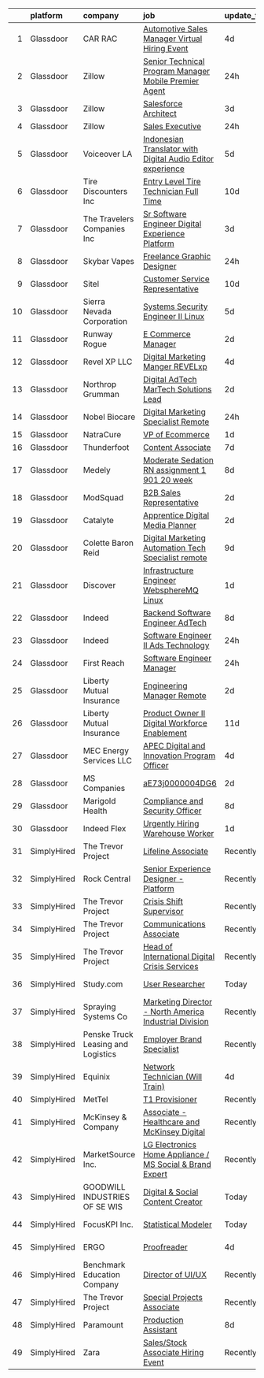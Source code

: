 

|    | platform    | company                            | job                                                                                                                                                                                                                                                                                                                                                                                                                                                                                                                                                                                                                                                                                                                                                                                                                                                                                                                                                                                                                                                                                                                                                                                                                                                                                                       | update_time   | location             |
|---:|:------------|:-----------------------------------|:----------------------------------------------------------------------------------------------------------------------------------------------------------------------------------------------------------------------------------------------------------------------------------------------------------------------------------------------------------------------------------------------------------------------------------------------------------------------------------------------------------------------------------------------------------------------------------------------------------------------------------------------------------------------------------------------------------------------------------------------------------------------------------------------------------------------------------------------------------------------------------------------------------------------------------------------------------------------------------------------------------------------------------------------------------------------------------------------------------------------------------------------------------------------------------------------------------------------------------------------------------------------------------------------------------|:--------------|:---------------------|
|  1 | Glassdoor   | CAR RAC                            | [Automotive Sales Manager Virtual Hiring Event](https://www.glassdoor.com/partner/jobListing.htm?pos=105&ao=1110586&s=58&guid=00000181759317cabd152dd2b70a6017&src=GD_JOB_AD&t=SR&vt=w&cs=1_c7f959b9&cb=1655534983807&jobListingId=1007936473948&cpc=01A2FD0A216875F9&jrtk=3-0-1g5qp6620i14o801-1g5qp662cjorv800-53024983641714aa--6NYlbfkN0Btxs39KmTzjw_u_hUXcyTcLpNeUj18C2Nw5A7DCW0FWOPSvZxadnbHaIIXBkiqupVdTOOywvdJ55kf2MzNFwDcw66BtG0zr7mZDQh12SbCOxLKTbdAmSG8NBYRoxbhs_reQmoC9LGsQ72kHEQ28_2wKVIdVutGILwtzH3XKz5j2tzX-XbBsZ-lQcunZKzxQ48pMCX2NL_4mVajU9ruMCwhQKG74RP7wj3pPilD4AzAtEGN-_vTo5Flg8lze1a_QvL2F3NMvYq3JW910gYwfaFgmumQ32jEF8JE-nmQWjAnK3Bmog_ldSMEzfWVRqgSt-4mFIRnnHoJ_Z3fp8TlGyLEHjHG5J0HSouhvXQj4TQ3bu2YHCWhX533ZGhZ4hKYsVFC1WZvqB6SGwLoxy2UhUTGlnJYkW-Y4Cy77Xz4WBH7QkEqjAUFpb9MBDKbegvH7qfe-lwo73URtXPddbpGNNEmiUmEjZv9Qo5AuJLlBBZncZ35Yhj3t2Uip1ISCwmvsH0toWGci12xL2-sZ8bgBwQfg8xRQp0y6WHQEA6-vKlB-NzUlBJDdz4VQLeEWC6ddOpZEN2BJmCFd9uF4aGP2JRBWHsCOEQ3VUdCsa0QLpIrFOVON8stvGNEw-Yx7uvxgoKvhQl-cvwQxprwbLzOOqCpXdrckWrGqgfoXBJPfawTMszO4x2eUqyWXdlRir0edC__0kOdWfoGLkPx-kuG_wi6zgABgVYI7D07nFBG-gPdcYgkJ8sYytKg8j0JXfI0xsc%3D)                                                                                                                                                         | 4d            | Milwaukee, WI        |
|  2 | Glassdoor   | Zillow                             | [Senior Technical Program Manager   Mobile Premier Agent](https://www.glassdoor.com/partner/jobListing.htm?pos=115&ao=1110586&s=58&guid=00000181759317cabd152dd2b70a6017&src=GD_JOB_AD&t=SR&vt=w&cs=1_beebdcd6&cb=1655534983809&jobListingId=1007948264156&cpc=3028881457C6165E&jrtk=3-0-1g5qp6620i14o801-1g5qp662cjorv800-e9bc039c268cef03--6NYlbfkN0ANMurRYyPEXg08u6OamUd1Mvhk-zhFSGYIZgoJR86UvQ_x0FKK8TrZZD49G3rLjS_0tYoB-vvBOFBD8Gl55MqqMmH-vpBpFV7nlIv0DMrTWGcPNvVumQ4c0G1g-q0WPyN0SXi7X6K6NooVixwxWCIga-f-R0V9lWVXsh05rOQqncATOWvWkZHKCz5FjqLbbkpFNWFRjsuQ1dbybn-s1OxtbplZGe_5g2bZJz1LoycNH91sw08oAPBMGf725YkwZ2IuAYHd2_wZCYEB_tNbibjanU9jVHZm1F7k_WZGGWXu2jM-akrPjNi_DOsUIPns4l1DvJlTP388GjnW1ZCSPNpArYOJ3qRKK_88ZsiWJhWqptlI5r_FkZOjbPI7uvIWMoxR-QbCW2Sv_T5VdHZa5tt8ZgakD8Ra-b5EeJTaelYfV1UOibSg-JB0dJLN8g45tfg4Nlpk6jvE0ZU2LmN-xa2Uuw-k1gSAT98h0tuh1P9ZuI87ExdhTNmSkX8eHRzMp6o1Bkg4A03o1i5acZBxzmE8fiUP-AU0rXNVbaW0ssFT5hYIVxr--2GIUCjsZZeeLVD9-UCzmKTL4VMiEu_Cu10mqgv5bVkn-UNxAnLyywV5wsj2A4ps6cWNF75Xzr43ba2QF5FpDqfqisC5lSJOvcPnEQs0UhgqyGZhy8KWT7S2LWuWUKJVYsRttF4PKRodVn6yZqF2VI1pkE5WHg2uwETFnfHJYccT2RCiIRiPQNR_KqN5zKw2N1NhmdD_ZByMwTp7NnNb-EhGIoFGKkFYPSlcJDkVL3NKpMlbjkKdYhgkxSplsZlwe2iWrqKh53Dw2r7Va_TTgu3CUF3K_pSwwmyml2jJBEyhsq31Kvms9KzM-HBAyXmdCd3hTbiIZphr_fo1WuKompyRJg%3D%3D) | 24h           | Remote               |
|  3 | Glassdoor   | Zillow                             | [Salesforce Architect](https://www.glassdoor.com/partner/jobListing.htm?pos=110&ao=1110586&s=58&guid=00000181759317cabd152dd2b70a6017&src=GD_JOB_AD&t=SR&vt=w&cs=1_51ad3167&cb=1655534983808&jobListingId=1007940204577&cpc=6945AE2F4B03E059&jrtk=3-0-1g5qp6620i14o801-1g5qp662cjorv800-fcdc0d096d589204--6NYlbfkN0ANMurRYyPEXg08u6OamUd1Mvhk-zhFSGYIZgoJR86UvQ_x0FKK8TrZPiQOr9Yn9AuuCuQa5avlbpMJUDgEQtdOtRTOBp8sPhu1N9__6qiUle4YpNNkJEueoLrQR1rUn092jEAHKbxN2d7F65gNWBdw9rEor-WQwRofOzbOdTi5fWhjcag_3jMgyWc2RwdSCA_NLUJNJZfBW2eqy5bVmeHknqsaAq8FbvgL--Lsj3K8wbVQyoi5JivvPMG01GLwRf2uBhsIOJez50ubJ82BSAOtPHl1Kyd6tnmwREazvJEyvHYd6O0kfArTVbWkyuVkbZjk34O8Hp4zk-gXUvsHu3m8YkNc2meVTVfJxFQl1icfZ1QAyKQLGxovL4N9IEPP-2KRROR1RpPOtPG17Qg5BD_dJT5dk1oPf1QJP8b_FyVJj10OaaV-uD8JfTmSYFgpmQaGxvog9RbXRs2LrS9f2XB8snUGRJL-_i1aRwk3KbCn11JinXEvxecr7evPJzaQK7xmhuZaWiCdlCMJa9tqHMw3TZuEyRJjThjQl5YS_OWXwuhX0nq-o0ZK01Hovzbtm6kvXWsByWBNT2wLl25fr79PNQQ5znCzaKUOHg6fB_KHquwIl9sbQU3Wp90qat22jkwyE30pvmEeDKV30V_OG4YgO-VkPFWuG-9sl0oEsrOAe9KFp5EHPlPH-KfyYqlJwinxw8DzIkBc4YF_t-Tqg-VC095ntqmSiA42CG8WLuBP8_835_B44OXr-dae1cgaycRiwaxo4Fy5wZzv4IJokFwjsstrgyVLkRIha20fQJW5fXl50TBhaPuR7Sok_2p1ADAuLeH-0RkgZqnGyZ0hpeTkXx7xKD9l4gSoM5C8AvHaf9-KPZroZfteP79mG7-Mx7lyWjxuGDIRng%3D%3D)                                    | 3d            | Remote               |
|  4 | Glassdoor   | Zillow                             | [Sales Executive](https://www.glassdoor.com/partner/jobListing.htm?pos=112&ao=1110586&s=58&guid=00000181759317cabd152dd2b70a6017&src=GD_JOB_AD&t=SR&vt=w&cs=1_b014fb56&cb=1655534983809&jobListingId=1007948264132&cpc=76BDADE3D6D9A820&jrtk=3-0-1g5qp6620i14o801-1g5qp662cjorv800-ae17587227d521c7--6NYlbfkN0ANMurRYyPEXg08u6OamUd1Mvhk-zhFSGYIZgoJR86UvQ_x0FKK8TrZPiQOr9Yn9AtG78vXjTTUkZ6vl59VneyO4MUMcl_DwgoMUR074PaHmF-h0jP1_rbKehxCvXzAgx2MP8BPcavMQQ2DfBNbb1kmcwOdoE4GAWgxp01bUS9DztY9jiLh7Ekxn09ycgEoavRstBAYyEDhwbsM4GjNaD4LpTXpmVoe-pKXnn5QGqWeFmnusOie275OWEWQnlHK8WJIakWqCOcDDgbz1v7cC5IJn7FzDUInL5RppgyMqaIKOc-ck9NwAq94fM_LY1SQHTuy7d-rLxZpKqA8o_O7wlDXxcJ5abLvNAHEyAZcKVB_fZscQV60MxZEeCD7fjldVc_mcWNykeYgOn8Im8zg-sHZ4PWDk7o8MvTxhwevxY4o8nTXCLCd2p8iD1gBpGTWEQIpwbo9K9A_egBRKE9jrr8PkiBubIGVl0FYe3V2_MC939xqVXX-GOq9RwQ4FW8bpon7qCzHQpY43n49p6k2DUKXSEp1u2FiaPU_Mi63lJ68SgpnFURALZrJWh9wUZBJ9oh7Hpp3M4C9VMLUAbxbNJLgYP2JX8_e2bILCeMxHDaPvoCFaRWk_tEqe-LPhEAx8lP1WGyAn9y6b7qbucZODPs_2eFlrmeRWU6t9UdF_uVLntsgOJ3GLeF00lLuidqfq7i1b9Eznul4iP9YbO2xLDdTh_NIzygfMLofXNJSRuMXMrWCxZnC-gdjqha29EoxpSRO7zz31gqOBc-2sG29xbHKN0QxPObn1UWCz3WB5Eh-ilFrwfu8VwFRJXsVpV1hQplJFP_NSPZkwF8V3qXDuRzLTwJYefAhBdJgeWlc2khjzkWeggXn7zzB0QGbwwxFsPkOKr0SJPiqBg%3D%3D)                                         | 24h           | Remote               |
|  5 | Glassdoor   | Voiceover LA                       | [Indonesian Translator with Digital Audio Editor experience](https://www.glassdoor.com/partner/jobListing.htm?pos=103&ao=1110586&s=58&guid=00000181759317cabd152dd2b70a6017&src=GD_JOB_AD&t=SR&vt=w&ea=1&cs=1_e685b3d4&cb=1655534983808&jobListingId=1007933939678&cpc=0A88B0016E52E137&jrtk=3-0-1g5qp6620i14o801-1g5qp662cjorv800-20cc62e87853fccb--6NYlbfkN0DsBOlmEAMqZtav1V1WKZO3RUElpafjggtWvxyDQ3xFSh1wBRGmW-tFba2W_xw8-Hatjcodl3mTwz4idUuiZhDZXlKJifyiZnd16kPJfp4M4lo3uXkctPz3dNjnCa3CYtOqih6zwFo5UgrtChhrC3-NFQkg1VW5RyFjC_ok75n5nFb2v8G8K3xeaukjPzgj7MxmTKxyzZ3DM9KQp8bqrEh1dbZAmXk-KqXvng_ptYBInq1R0ldhYZ9P_6MvY63tyBkZn5Ki0lN4y_7A_S5pBFjhKkhx4bWlvorpw_-zODLAlFkTrr9JKY69SByi4X-ug3Rvan80bLhO1FeOo6DQZ0kVGt4Xu2emxnZ6g9geipQjhGlp-xEb28lNxHhmsY75BZQwzIw_FEfVTrJGrkHbCd3Q9ZLNKvuMzp7QlGrb0mlg_UrGu1vO-p7mN9SrrJr_iNuu6GU_Jh_d_p8bSQ5AtWD9X9c7IAbQwXWXIOPynlLHmwS2e-mVTp2YuNTh2siqbkYjticD5ayL5O5DOVTR6jWwl6NszlDyc8cm1ZlMf6NA0A%3D%3D)                                                                                                                                                                                                                                                                                                                                                         | 5d            | Remote               |
|  6 | Glassdoor   | Tire Discounters  Inc              | [Entry Level Tire Technician   Full Time](https://www.glassdoor.com/partner/jobListing.htm?pos=102&ao=1110586&s=58&guid=00000181759317cabd152dd2b70a6017&src=GD_JOB_AD&t=SR&vt=w&cs=1_d5503546&cb=1655534983807&jobListingId=1007924446375&cpc=71E1B38723F0DBB2&jrtk=3-0-1g5qp6620i14o801-1g5qp662cjorv800-2b6ed6f65469c02f--6NYlbfkN0Drh9VrdRo7hvIJS5zw0PTyexDuvhcf2_sfj8gxJU7i86yallfSHFTE9vj1AmWpBik60F6p3dq6NyQkAIzNRhGoy_gzw1ji39mF9fR8r68CUODP9eLJ2vmrLMZ1IAYsyfLz9dyX_oMuIBDEsTtNQBPMSj2KpHqeToTob2R3cruZWU2NzeMo2-HnCU0A-4YHZCaQZ7c8UkqZCf9CWmKLuYEMmvTwWgyl_cI7pF_hTrvq56i8wDmc6eVzTs4_oKbeKYukwnxmQ72be2IkqmqtUmASQVdDp7w_G8K5xYoNA6i0xCYgylL0xKqH2c2JgjNI1m77rRoLiQO0sOgnQu3KXo4cqQFm6-KM1VJox5xTq2EIJDVRbw21DCTNK-cG28wKWN9KPPzrEErGDGiEV9o1jB_6bq1Tl93uDRH5JPpExxAAYbpVXmBv0FOAv2jyIO1xBEWplmFqhBfrNRYdUpgDcCNmzePxbVlOfyH4kB1yiTM2Wk2fIT9egeXHCDSQjpJP-NshA0sJ6MBDzO4Clt7lcPg4jsHM46egzIXuWpOafI2Ue0l3-CvyKORkjZNug3u3XnlTVw25AewhJwLNWm3h4B8Cl55KPRqrF1STNAtge37TRAn64gY4eh0nQnkbjkHRp4omzjm1habVqBeocqjQhvD20v6O5BmouX6Bjgv3RCtiEnsS-1-h84r4xB3feWVqIwus0_U78qZbzMC7vr5WS6XAN33rTZUWA-4u74bqodeDKA%3D%3D)                                                                                                                                                                                 | 10d           | Greensboro, NC       |
|  7 | Glassdoor   | The Travelers Companies  Inc       | [Sr  Software Engineer   Digital Experience Platform](https://www.glassdoor.com/partner/jobListing.htm?pos=123&ao=1110586&s=58&guid=00000181759317cabd152dd2b70a6017&src=GD_JOB_AD&t=SR&vt=w&cs=1_9f82aafc&cb=1655534983810&jobListingId=1007940038833&cpc=5FEB1BEB8E14EF52&jrtk=3-0-1g5qp6620i14o801-1g5qp662cjorv800-965891b7bf850719--6NYlbfkN0DwhCR4mE7Dx-CLhz4PI5BhfvPze6ywMzhMsBH5psjCE2akgMDjbc7mgQRF-OO2fE4-EHa0GSMbB4FLfqhlnQFl9LC2aYcktBaexTiOLMVD4jUJ8vE5648siyNe91eIXsOQxvFgbgsBGIL23zsc-D_AKPtuHp0i7BHzrnKJMneekeY4T_3uYCU_Xt73YJ6vUgr7TI6_0rUcFJeeED9vCmcHD-UJjD-QvH2wEnCfHuPOIae8ge6OnoIf6ucHNPmzinPFVsC_LNWO6AwqbgRoDhou6MBjk_wDVLyooTiVzj0y2thlVuDbASXcNX_Rp8vmya4fOv2FFr5lXlITkSUB-s1ginL-XAz_J6mkdznXUS8Paagngq8tMyOXx6IjXK-tCihbEAkXL1sUNuPcLx7MU3F79wI2GDdgtdnG_5foyQmN3CTgpv5nQmnUTpr2bM03EufofSmKE4KSCgzjQsKCvhDOsecFe4jmieYJ5TLjWDSNlHixswGYwNP2fFhL0M6Dvhen0q8GVY2_fsyiBTOp38TnXODaN4buMRPPn62wzCw62lggUxtZxe9NVIR2GLbj4ZeDJZtVnfdj2NPLg1Uh1oZoMbfS_JLIXHQG57h_FeCzPQ%3D%3D)                                                                                                                                                                                                                                                                                                     | 3d            | Hartford, CT         |
|  8 | Glassdoor   | Skybar Vapes                       | [Freelance Graphic Designer](https://www.glassdoor.com/partner/jobListing.htm?pos=111&ao=1110586&s=58&guid=00000181759317cabd152dd2b70a6017&src=GD_JOB_AD&t=SR&vt=w&ea=1&cs=1_9ca4cdd8&cb=1655534983809&jobListingId=1007948284391&cpc=ACAF1607C5C1E404&jrtk=3-0-1g5qp6620i14o801-1g5qp662cjorv800-57f7afc741dfe787--6NYlbfkN0CHpSnjIPxMtekS58WZl5Olhjo2iWL5RjE_Boe0ccr3FrdQcWsIa6cPpDX8CodFmSEwS3vkOcXe-FLj_3SaI84BhLpukB3UvNR0aZbE3GIGxGajYkm8atln_tPVdOYF8cNK-pIO4Genp2pcDZMHKjSvIoJSFerq_SwkMISZD4sIFe6UhhMkVgT7gZJ0tzJ2iJ5BHAZTqtAFziMk27Omp1gZtJFyDTVbRU2svOfnjpsceHNGIYEOy_PeUXxDjcA0uXiMGn-7s26tX8yv5JUAUkrXrcMCMZCDca5C-sAor5TdDA_aZaFrrIJQvtKjdeaAmyCSu7RDr3J0RL7URXS1gkCdMUVchZkPX8K_DfA75jBXkrB1CBO6xy7xCsKPSUQWXI7tcIJ0Z2w2JGvXaoeVfx52ltJyDOqrOvZ86399R0C2xO3AlnVQQQOZjKTcylGRooXVR1Q05sdYbvPZFw8FzDVJ1dT-QWKf5FdZppSBUUg5L7hmKzu2-aMDpPKMNPd14kU%3D)                                                                                                                                                                                                                                                                                                                                                                                                                                       | 24h           | Remote               |
|  9 | Glassdoor   | Sitel                              | [Customer Service Representative](https://www.glassdoor.com/partner/jobListing.htm?pos=107&ao=1110586&s=58&guid=00000181759317cabd152dd2b70a6017&src=GD_JOB_AD&t=SR&vt=w&cs=1_55faae21&cb=1655534983808&jobListingId=1007923404343&cpc=F41FEAB56D215062&jrtk=3-0-1g5qp6620i14o801-1g5qp662cjorv800-32fe2d651763fd99--6NYlbfkN0CBtZxUpP1QTOYFeIJnsNrvL2IvFQoGtsAuEWSa46ujWVuS4m7EkjU5ZZ5i67e7zzWspVzDbrwPtSXOQLFlCGBNCFfkak1sM196VjgWo76NvJHv7o4GLeKr-rOA_9Jz91gfEMKe5SFvrvlM5l0d87JtXgIJilXxK1ZAbHtSHCG5ewI2T3V83oOxf26cdSzzr1ms_-o0Z1lmocB5GEbDuzdq4A8sm-VrjaH7nBpuYC8QDcMISiSEf8gxHsLgCelj_5wfEb_YfFvAXdfOwCPBQ2EJz94cxuzHLhEHHtThduN12PpJuokV6w9NK80jbPwq2WUmra-l5wbOtGZ0ordqVVbS4gbHesw69COgX0XxTsNsXUpnAnwVm-lS9Mx3OuDFV1peefNPwjv4Rv3aC73LaRGX-OD983UW5zFdmH_CoqKdtmPSfw5dg5ORxWnEC-dOz2NKx5mrR7cI3YgGIlfcJDnDKOJCB6QpWBPr7DgHW-B__jMWV4quTlNt7iQmkodTzy_FFtet7zlLVQ%3D%3D)                                                                                                                                                                                                                                                                                                                                                                                                                         | 10d           | Hephzibah, GA        |
| 10 | Glassdoor   | Sierra Nevada Corporation          | [Systems Security Engineer II  Linux ](https://www.glassdoor.com/partner/jobListing.htm?pos=121&ao=1110586&s=58&guid=00000181759317cabd152dd2b70a6017&src=GD_JOB_AD&t=SR&vt=w&cs=1_7d1df2fd&cb=1655534983810&jobListingId=1007933621114&cpc=41F4513DE90102B9&jrtk=3-0-1g5qp6620i14o801-1g5qp662cjorv800-bd363dd57b45e779--6NYlbfkN0D62_JHbrgYxlviA7FwbPsL4TkqsqsoMMqCOTnkHNAsjFce8vIDdSOySZ44GhM1jDyhekAxKYKJ-mCCutghF9kZZGHolrKG1Dahi0pwzf7B4y-ZlrJAxFaly6Amx4IESEEoyNf-bqV2YViqVQgwJ-EzgKQ1Ynk3EiilEeVCZyIC23OJZt5ejh6mgcBaVeHI7BdPUnO0ebNiMiOQh3TFMN3-omZaKqGByebOQaxK6x_szQDhj9omEtGwcio21_Qn-TecESUSA0ad7hcTTDNf-Pttiy4R6oV_hUoxeJa7RCsibK9XthCAJDItTVFdYm--8iK1ficJI16gZ6jWvivreupqGAdfuSkYlvXByrOYcXL9mfZNCwrufClMP2yAWr6cwp_Hc7nwFAWw0ZzP8bgQqn3r7gwweXS5z2V-KA5Q2EzQxN5v-_K5AmXl2z1jpqmLuqPNHe4EBOD3xM-LrxJjTV9h89Xki0swvVInrBF0-VhakPHC6nNaY8dmpE7mWjeuqixP_lqQGqnxvRYXujHOXcqVpKe3NDVIaqM-UbarHKerjr3VcjUgeoXG)                                                                                                                                                                                                                                                                                                                                                                                | 5d            | Sparks, NV           |
| 11 | Glassdoor   | Runway Rogue                       | [E Commerce Manager](https://www.glassdoor.com/partner/jobListing.htm?pos=108&ao=1110586&s=58&guid=00000181759317cabd152dd2b70a6017&src=GD_JOB_AD&t=SR&vt=w&ea=1&cs=1_65de8f2f&cb=1655534983808&jobListingId=1007943092577&cpc=18C664983486888D&jrtk=3-0-1g5qp6620i14o801-1g5qp662cjorv800-2d31925c17a10baa--6NYlbfkN0BTy4Vq3kUv-8E8fBOrhZt-7WJQYqv7u2ur6JnxlE7nq8o-KOwVTrpWs5HmxWDr-xDlJzAn1kyPK0YQw_Axx61SGg2tA2Up6KIzYLdf9N3ZaSA8CiuaDL1hfyOnAJtzPWIK5UfUFedfhqnCduHNYQMrzlJzOuGw76LmD72YW-n1sPzI8jeBB9LqHclbVEdxJ8BTMAf92_9odNboEcsVTRdYnvLygDixDDxDqrWwvFZwZW_u4FBPMDzQS8zxlwU0P76WouwAjUhFOxkPQz-zOSpWbLZ1m9kbNK4VmWeKOGqhc4I90Pp2R8V7kPPzduqsWzo3W9lsLT5dUJLNH39dFkTJuyCDKLOIf_pJOz_7XZAWYXv8RgK6xrWhFNP8B1PuiicVbrjZj1lprdD1_dc7ePTLbtmRNx7E7LPEym6cutxsJM2JV1V9rUj2Babt5rwUwDk4Y_cYdcUDJU7d7YtIrt5O6X7k54e_d_eVbC2ckwZ-nKggpIkzpC9Glvz3HD1ZfVjSs0zvYGkatQ%3D%3D)                                                                                                                                                                                                                                                                                                                                                                                                                                 | 2d            | Costa Mesa, CA       |
| 12 | Glassdoor   | Revel XP LLC                       | [Digital Marketing Manger   REVELxp](https://www.glassdoor.com/partner/jobListing.htm?pos=114&ao=1110586&s=58&guid=00000181759317cabd152dd2b70a6017&src=GD_JOB_AD&t=SR&vt=w&cs=1_b18c1da1&cb=1655534983809&jobListingId=1007936327005&cpc=9EDA28EADF1DF7F0&jrtk=3-0-1g5qp6620i14o801-1g5qp662cjorv800-02bf0c5ed705fece--6NYlbfkN0Dzy5lz39jRY7KZMSYfNfk6DnqpPWzHzJcvDVrzgjQhHLN0WCQU63xyBSVNDzHE3uMs--HxqH-DwaG2sneeh8f9dsdyqfYYqUnpPNWSzJHjCNOs_zkw8TMPos3l9eK4L5S5pfCQngNAfhy1et7IH0rzdfPD71fSweIW_MumfDIa7dheYXrs1QibVEzst9KIDErSqcLFObaMgiqmHXEU-Jt_jf2jYwerXbvvkX98ke4cNTPnrBPjIV01meh5bl37EgMET7SCokNKsq9pjDIxt9U2qkT5yh6Wei9v_LmqNPP6agNXAzMdPlDjHorl-Qlko8GHWKOaI3BNPozMkhvV-OLMLjOoTGXY5lx_QgOAX4XQd6-yAcr_ev1Qr3rBl51ZBCmSz1_mIN9YIY096W9bX7GHnlAFr2Nr3nNa2hN4rhs2MrE16O5K7szVftQ3rCCAvlL1caEUSAdv1fn4cxGMJxKIgWUrklPEcYJSMzg289SyRXH4DW6V8xzyeU0tvDTpp1TjuWoBGTA2tQ%3D%3D)                                                                                                                                                                                                                                                                                                                                                                                                                      | 4d            | Remote               |
| 13 | Glassdoor   | Northrop Grumman                   | [Digital AdTech MarTech Solutions Lead](https://www.glassdoor.com/partner/jobListing.htm?pos=101&ao=1110586&s=58&guid=00000181759317cabd152dd2b70a6017&src=GD_JOB_AD&t=SR&vt=w&cs=1_a76543dd&cb=1655534983807&jobListingId=1007943514524&cpc=0EF3FADC52EC4A72&jrtk=3-0-1g5qp6620i14o801-1g5qp662cjorv800-66a83844b3efd26d--6NYlbfkN0DPf8Tf_oakpB62WadId2dzQiWExtALTi0lpCM--zHBL1trAzPQuAwgVOoWTZfqhtxRrWiaMZnxOObrNqhn2AkLPMsN5kynL378m_1sb4XTfseg5JK0mD3_iJYktH-anfABvfJe6hLDyUtBGe8tpdcoiqJ-5vTriddcFOop2Lgb9wO7NybsiVTmLRlzvn7nnVC7o1zCuSgkxYrdYAC0ZHUp6T6UN_uUiNoaKIGWkPpiYNr5sLemQZkVOfALUDsKJoW5k4LI_lFLhSTVeTuDxzshCsKMZtYWKymuVg_l6IWziTusbdLB-yOQCxDr9xeuADPMuwc7hNDAXptQCliLcmVEPk62lnzrhNuZaj90y6B1QTbB6b4MMclaZnpd9P6DCq7QPmNVVUKDLU2eeruE4eGrIZy6CtTCl4k_5XnSCqjHlwvPGDpYipkN7EvDxv7O4pawzUjT3IJTeZJSX4vGKOEbjs4ytRt7q6QRPnYaVvOoodYOHKwrC0arJsK-fSNGQuSgXsQSaI3uEYwL1C237yKJyPDi-OYg8t-Mjs86Mgxi5B9CtsB1gxWbVcJRz2GV1eoECEyz4NgJMZzZKOb1MKYqVXvhF7nd_LlcFxs032XcPvaQmct13o03IXbOHZd3VCbbXYwJ-dj23q2EwnwVFfrznfphAlFre0Hv8mEh6POQuvlxryE8W4J3GlEHCZPPI9RwPs_Kk1QQcamYDH8vX6FK5Cjcpc2NyOD4DM8rGy3Qp19Zn2-E7wzIXvVpiJlrbUyRVJWO-eWG4TauwunoQOXMJRmN24eME8voo9xLileUj6ZGUmC01Y3-oBf4HlSf4TLF_aFBQzu2Nx2vc1dcMxRSWqsuFnOyZ5kWraLKQ34q9sGsOCAszKaj)                                               | 2d            | Falls Church, VA     |
| 14 | Glassdoor   | Nobel Biocare                      | [Digital Marketing Specialist  Remote ](https://www.glassdoor.com/partner/jobListing.htm?pos=104&ao=1110586&s=58&guid=00000181759317cabd152dd2b70a6017&src=GD_JOB_AD&t=SR&vt=w&cs=1_0f293c7c&cb=1655534983807&jobListingId=1007948426265&cpc=BA2480082EBCBD2C&jrtk=3-0-1g5qp6620i14o801-1g5qp662cjorv800-98cc461ad723077a--6NYlbfkN0AOHwrLlyTXiG3HfdcLhaCVf3-H-RbPAVLFEo3oL0rfm3fE8m1zPVraZSUGq2CqPCmneWxPgq_0sHzD6PYIrOPu617fzX4tcPlpW0AwWyzoLem2-AJmdKn4ov74biYes7HrWB6e9q6Izs0M9bVORMQY4m01R8d1QhQ6N1t0OtGLqAc5Mwfr-CRRleHVXJL3XUWskHYu2omB5PtkaVk3BdV5wOLQFkx9Z4V21Z7BjkktF3J3civLlJ0Heg5ClBGBL7EMoKIVzSNGJ-IBCDrxRDGqhWm44ybLlu9EPJM6AHMN4H3gJs48Ua5zHl2JZMMIPwGeyoelT8GlIXY3roYuJPKmV5z9kPVFcOpy2gjKv7TZCIeuRzVfMhD_OmWITPr9x1LO6bALx7zmpi3h_qE2xPUo-GrKOP31LPMX50JKs7x5Zd6O1Wao64p0affxLV_oqNAKSydPYyFtuBwFUe91PS4odFG80HcNKSoQzQuzXqSixfbHrlCN_IU9Vy0CfzqDwBppypNVW2e4kdpfah-Zvj1EB_cYO7DOz-ydGhgUd2c0ClOw1RCPs0mVwnuEpprLOa5mkCU0zu9wqjfUNNpr4Yuu7dwwvEUBsLbvwIbU9Ccxq4mHhCLCjAU1jA6MnNDNEI3un4HpkF2Ulw%3D%3D)                                                                                                                                                                                                                                                                                   | 24h           | Madison, WI          |
| 15 | Glassdoor   | NatraCure                          | [VP of Ecommerce](https://www.glassdoor.com/partner/jobListing.htm?pos=109&ao=1110586&s=58&guid=00000181759317cabd152dd2b70a6017&src=GD_JOB_AD&t=SR&vt=w&ea=1&cs=1_34bf5b24&cb=1655534983809&jobListingId=1007944764007&cpc=C17E88BEEFAF6676&jrtk=3-0-1g5qp6620i14o801-1g5qp662cjorv800-fd8e2f8fee67a67d--6NYlbfkN0Cd5ZvLdai7cR0fypH5_WiGezUQesq24dbKuF0ly35ya-DdLtg6_ErMUMgtXsKIdFJoC8CWHCyGUydnExqo2whlyW5CtMBFHTumYkTxZe76a8nCcq5xVrYCWDOA03KVHUqiru9NbM65ZIrYANTGmWcO-yWb-Pxlh1D2Da9inRQxyWALkW9ofsQMDmWV1aNMaZH8KMyuyPpADObKkU0nbzUv5WANTmpuRnw81JaLn39HLlfWR7XU-wRZh_sEAuQmPw_NI6dcQ8RMfMkiecC_iMaUaqqzNSY-ha6_amTgq7RqS325hrNwKsSkkeOyuwFn2mHDcgutwb2jDCfe8h7VQljvZVs4f3S1dOarNggpWKkxMBB3gKV_eYb1k5F8N9JFlrKXihEF2_8f63i5f-VgstimrWHU-RLufBgp8AG8LUfd__1ankTc0JH1M5RVug-Bvwucz4jFrPTjBs_yuX_fsBp54BF4O5hH05PzEu3Isprai7EOO8Qj9C0qrKMtCL1--QsxkL5Lp333jA%3D%3D)                                                                                                                                                                                                                                                                                                                                                                                                                                    | 1d            | Remote               |
| 16 | Glassdoor   | Thunderfoot                        | [Content Associate](https://www.glassdoor.com/partner/jobListing.htm?pos=126&ao=1110586&s=58&guid=00000181759317cabd152dd2b70a6017&src=GD_JOB_AD&t=SR&vt=w&cs=1_7ddfb33b&cb=1655534983810&jobListingId=1007931841418&cpc=AC285F3A3ECA6BB0&jrtk=3-0-1g5qp6620i14o801-1g5qp662cjorv800-62f42ef99e2d38b9--6NYlbfkN0DADIrViP-jcLMruqjCgkvMksueoTQ5-MUjT6nkJ8WHHdfoPgZB6Geja9A4u2Yji6lcFMqFLd8fExCsSiUyIRb47MsFWqj5NDnXeLDlux2ExDbBztpkOtE771d-PUwHTXJtTg7gkEnKJDfWUSMCYFV6oWrbUYPOWiIu-O-6xKaqZY8HGOxVkujxwiPlWUjjADXirgSh9ljlOIZt_LXQqm01l8wQhyPC5tmtrsZ_mRH22nILChAShV1YVE3d7_z8G_Xjbki112M5Lo2RH-SD0-JeF3nrFlsG4Rd6bKE7lnnCryVDtJnp3dlq6CMGyOSGg7TXW0JyLnWWukatWp32F26gRFBkcWIGXOaU9U6w9hQFR44r3zlbbDIL7gwdqG7DcyEZodNPvKBJK8NkhQ1llYUphu7uwe_zqpH0gVL88kw3STLntvvQw9P1-c8CRDkiiWLaPqpeArYaWGH9whCwWYh0r94u_6En-VLMsqM7D-GjZMIYvz6biRURms9sMoZcmBfM-fQR2I42wcL-TOdfgMG1)                                                                                                                                                                                                                                                                                                                                                                                                                                   | 7d            | Remote               |
| 17 | Glassdoor   | Medely                             | [Moderate Sedation RN assignment  1 901 20 week](https://www.glassdoor.com/partner/jobListing.htm?pos=106&ao=1110586&s=58&guid=00000181759317cabd152dd2b70a6017&src=GD_JOB_AD&t=SR&vt=w&cs=1_36c3c2fe&cb=1655534983808&jobListingId=1007929224792&cpc=93F5D9CC571BFE29&jrtk=3-0-1g5qp6620i14o801-1g5qp662cjorv800-b0769014d961a66b--6NYlbfkN0ACukSxGF2_NdOysT3aMhAHK4WO_w6Vhqdnkws-TCRQWZxH9nsIei3c7oI84HX5kWUilCX-OW9YChAB8UUtlBf2xhItSp0ECx5yUJGFJzRx-BGQtmZlF97yHHkxySAp0kfvOUV9NMVINM4TNgZV6yyhbeAJk7efqMxnhPNAm-rzFo_YOylljUy21wSIDiiXgnPVsgBnW4sNfMrAQ7NcZYYksIsLfhBrR2ylhrPTbw3Ii-Z8A6_l9WVl2P_0i3hkj7kNuNkUzfz2Xkk4Dvjq6-smsltvKRuk3vpsPkP-GNtZCBjIGHKSjyYiofYDrcraS_wGxRc7WgalUNjb3ZMzXgT_TaheuESEb_dxVATKPA0PMCUPZtQjFbOniLnC94brFvkTBylR_Kb_uI84cx9cLSEsNfI9i4Vv2z1SzT8sESunvi6Nshk1rUfoqD4QSh6yGgs-_wRELMjuXBLIMSLsESvIxGBmE9wNBrfCuc1rcIEk-tAHGZ6PvCiGYtcAXwBDWkbTgAZfMKWmujDwnC3ieDMwVgsaG9tkIKmWJz4z_AYg7zjPwM2etFeFiayy05Xjo6JmUSfUZP6jqEDmhAzIjSHe3uGc8hbYBPo_KzyUWLaj26Awzb79VapHO-42K7iNyE910qAS0KUtXxBiXTDsi01Su6XN7SgdVGsnFECec5jRQWVIRdTuhLcPO-_TAFaUR9M2qc242Dl_zw%3D%3D)                                                                                                                                                                                                          | 8d            | Atlanta, GA          |
| 18 | Glassdoor   | ModSquad                           | [B2B Sales Representative](https://www.glassdoor.com/partner/jobListing.htm?pos=125&ao=1110586&s=58&guid=00000181759317cabd152dd2b70a6017&src=GD_JOB_AD&t=SR&vt=w&ea=1&cs=1_87c4d14e&cb=1655534983811&jobListingId=1007942946329&cpc=878687325D2A5CC7&jrtk=3-0-1g5qp6620i14o801-1g5qp662cjorv800-afcc4af2742cb80c--6NYlbfkN0DVXkfmSH8Z9HDKW3yIU-WsUMsHUwTgxqU9qwYDpB3jpk8Rfxkn-dyTL811sHY2XrnIKWL-pRXKwkhd-9hfJqZTxiNuynNzEHM6_LZY9oR0fs1a0YyCMvjKyYUqYhFiuxN_c3b0h0XGW7akDPaLmCNquHvi9ksMZyMFQbW2cQ3eYoLlTx1KRxx-O5AkgVQc_7obY4IsP9bytihKOU5gFTzRuWi5sqB9vv8uLaqioSApmQCOwSX77ZjzsMMoT3m5uZZqUQFBNYLFOAGqeC1_Dunls_F8qcM-RDzvXLAxpGbE9s4FOzo6joOYGIU7cRhs4CoA1KVlUzLH6Mr5r0PEXO8kEUvGphL6gFfSISZQpvkxoI99V8h6iIONVc_Dqz7aLBwhq5ufXmQg_hvrHH941R7MZwgR_QU3XTzGZRRWGuWdddc4m1rDZcE1i3R0A0YBQ86P1fX8RFNkHuXk-FAaWjudjJ5nUY8mXIYVEpKvu8nwwJ5RTntdTrjcCwGBFAS_OWtkniF3BKw8CQ%3D%3D)                                                                                                                                                                                                                                                                                                                                                                                                                           | 2d            | Remote               |
| 19 | Glassdoor   | Catalyte                           | [Apprentice Digital Media Planner](https://www.glassdoor.com/partner/jobListing.htm?pos=113&ao=1110586&s=58&guid=00000181759317cabd152dd2b70a6017&src=GD_JOB_AD&t=SR&vt=w&cs=1_47feb38d&cb=1655534983809&jobListingId=1007942992708&cpc=9C2286EA3771AAF6&jrtk=3-0-1g5qp6620i14o801-1g5qp662cjorv800-a0c69c9915db0e4e--6NYlbfkN0A6HPwldSVX6OGPWZzTw4TzYO7p1USA1TWZHvILz6bp-nTDclOuAL789I0VrapHonj8GLaws5lbg0Sxg9J7Kq2rsu1HetV8uE7kWs_IoZcX3wVzEv_De8mTVC4XPC8AnTUyLN9CBEmWQ-XkyCNmcWyfpeaTvZ8UGfEOqV0t-6ekGfPmRadGYZAe_c1MeY0b-kArFwD_5QQ4kzEi6AndWzJGf1KwZy0lSGNsUVlDYr2Kp0CcZE7uIGwTATYvk2ehj9EgBULDJZLzP9a92ielKN0kMdlHKJpTIO1IhSflIvYgsxl7PpG9APk0x3aj-PPsdjQM_K1Rwn4LtbkBoLr1ZyaUOU05EBXQT9_SgYmzUtrdynZIms-_bSUFHlQ5AJGvlLLcq9tUqocGFANan36ceGAROgO0jAUKx7XG84XLMQlMOQzpziMPlhorCnsufdlQ-oT4nr-FsSU-2QhZ1HzjVdnj)                                                                                                                                                                                                                                                                                                                                                                                                                                                                                    | 2d            | Newark, NJ           |
| 20 | Glassdoor   | Colette Baron Reid                 | [Digital Marketing Automation Tech Specialist   remote](https://www.glassdoor.com/partner/jobListing.htm?pos=122&ao=1110586&s=58&guid=00000181759317cabd152dd2b70a6017&src=GD_JOB_AD&t=SR&vt=w&ea=1&cs=1_2c4511a2&cb=1655534983810&jobListingId=1007927527436&cpc=76BDADE3D6D9A820&jrtk=3-0-1g5qp6620i14o801-1g5qp662cjorv800-36ee8bf67056d075--6NYlbfkN0AW6ZyqrIVc71SVadz4I4BsRle9tmWrEQUKA2B6jcfh9GAIpMuoSoDMNitnZynoXr2AAwn5lbAnvxtYWZEFFQTYIh4P8wapj0sTJdPaQ5F_DQRF0NScQTgplE9QOzFqX6jMabzJd_9JG8SbxKpZ5amgRMAxgdZYe0QZCssH-BcnVqmAahV8Dh-KjPWTUU2A1noSdP8QbA_3QWqk_9X0p3ny565oHBya2UiDp7vCSqXOpXmeGgrUf_5Zl_H_oc7JIog5NRDO2kk3q6Flsx-yr-_jMdstKFXK0vqOPCj7kRbcM4VJsaZ46o6ICsQ1GUH32YZXynM02p5JPKehigavul4bs8HEgbacF-hYTt7bTxv3ZUlCBIl_z4GzMhqubbeEdMaLyeRdtKpKpm15mTPARk5Q7_Kf1cRnte_nPeZwhnkmEvuMODuytNJglqEYzA6bjo2huYOq9340P6axJwiYrbbm)                                                                                                                                                                                                                                                                                                                                                                                                                                                          | 9d            | Remote               |
| 21 | Glassdoor   | Discover                           | [Infrastructure Engineer   WebsphereMQ   Linux  ](https://www.glassdoor.com/partner/jobListing.htm?pos=120&ao=1110586&s=58&guid=00000181759317cabd152dd2b70a6017&src=GD_JOB_AD&t=SR&vt=w&cs=1_50b66924&cb=1655534983810&jobListingId=1007945103488&cpc=AE9F6614D4EC1B58&jrtk=3-0-1g5qp6620i14o801-1g5qp662cjorv800-991ad277c4e05c95--6NYlbfkN0CTOFzGAMdxw_GDsfUcW4vMT5hDSyEQFK4w-Qt2OSLgh_shl3NEHgMisItXQwEjVMLnHD-uWBkDG6kqp-CzP_fkmfERq6lE467Mr2Ni_Hs2FYRJiSuRcKdoaOErMrGCjaHX9dPeXkT4pUMaXI2NEwci4cIcSpH7b4XIcxEsBwmrO_k5C5CrYRsbj4KQKnbJEkKqNQpi_TVGcIEe-EL-LjLVa-RY1pboI8XWpJASMTT9S7nmKxkrJs5iVRAQlF84rkVh6EwIwiPox-Yudbo78xEs12zJUabAJweTyYtQ6cjrodJ6w-ZLRUaWt6dPRc-Zht7X85sgrRBx-wOXGdlRTaYsrnWf2Odr5z-ScDr1DPNgozxfdWA3BEqKMJoajFx2YkX5HYa-SGeyOleylKNpXOwjTYU7o9u6C8K1QZfIuyJUtr4uI8ldokKWiAtLSEp8o9g_6tm56M1zFt5oJT_-5s6VCUXx5JrrxGtvPEhm5ikunNGDNctTLixieRmX2URaLDInRRm60s0jb0EL27KAu3Zkw34rXH5AYSxikm87Rp_Bfw%3D%3D)                                                                                                                                                                                                                                                                                                                                                                         | 1d            | Riverwoods, IL       |
| 22 | Glassdoor   | Indeed                             | [Backend Software Engineer   AdTech](https://www.glassdoor.com/partner/jobListing.htm?pos=127&ao=1110586&s=58&guid=00000181759317cabd152dd2b70a6017&src=GD_JOB_AD&t=SR&vt=w&cs=1_ffa6b620&cb=1655534983811&jobListingId=1007928987818&cpc=39721386339D0809&jrtk=3-0-1g5qp6620i14o801-1g5qp662cjorv800-4d5ff2c59836dc46--6NYlbfkN0CiRNM7CVr8YueLFKlzwbFWI0o7IjV438l4sVrvKZ0flpURU_mqoI8E-VxPfg2eTCF_H1h_8faB20jUbtMis7_mc9XPFAAqGoXBWxcfSSVg5RjBLnlFVL9KZypzvfQXQAN8IFHczTZxY8nf_mJfQ4z1CRmzesxwv8sAtJxJrVao5_fTD-lhg7NdaOhsin4elrSEjy9ymP-wvST8Logi06hpPN94CE_IFbXE0Z808_9Z5P3uLj6kTwJq8fwnrLL2uHLSBGLQVjHiZTyvWhgl-i1yqD-zO4-kiagHacx9UaAohCWrb1_btL4VJjqF0SQZrhm9_Q_juGzo8l99tk7VfaQOk6FnMM2YXYooBuOAs-hmG8nfcGr7AkU4pdnPIPx_KcF3KDuqMciTKARBJOc-Gq-5SosVdUqpua1jFvDCDowkespLz3Xo6KP7iq1A51lZKST5J73Zgl_yx2Ggk_0ceOR8a29Q6LQxK1K0DaDobrezN3JUQgLACnp7z8u6WEN8SlvTjD_6fqDn6HcpK9CPLl5glp0rviH0fEM%3D)                                                                                                                                                                                                                                                                                                                                                                                                    | 8d            | Sunnyvale, CA        |
| 23 | Glassdoor   | Indeed                             | [Software Engineer II   Ads Technology](https://www.glassdoor.com/partner/jobListing.htm?pos=129&ao=1110586&s=58&guid=00000181759317cabd152dd2b70a6017&src=GD_JOB_AD&t=SR&vt=w&cs=1_1e966fea&cb=1655534983811&jobListingId=1007947364381&cpc=39721386339D0809&jrtk=3-0-1g5qp6620i14o801-1g5qp662cjorv800-57fbb2d3efd53a08--6NYlbfkN0CiRNM7CVr8YueLFKlzwbFWI0o7IjV438l4sVrvKZ0flpURU_mqoI8E-VxPfg2eTCHjKYxtuTgpLmvQ7GNRZ2YQtUpvepg_dVM1Cotg2lMVrNnWrpGAuCuhNrNthDZMrPZ5Yl8ICYiLSPX9_UX-n7dTCdBwJoRiPEifdjU2oD03deU5WNDbkCSEzxo_r_E6N1vV5HAEw2O5JxgZnIezmVB3QLOi4c6V-YYDsl9lBmWYdX8cwbP50uAJO5uCeiVy3hRb_6mlWAYhMwlpqzBEL7iZiBkcW_jGQkAiiVJTEguk9ivjf01dG04wetnEq4UC5A4jCH34xvPOoMDVjCkZdRQ4saCC_wehVDotKdEU6DKE7dMgDBuB-IZzFFr_KgIFVxoZmrez2dkxO3gZZd4chbuZ6Ej_nmRovywYhKeOEUGaUWK6rIIvnV03sWnhnSLxY-jHFE674wAm4aAGRQpu2OOlceJSFQnjYj3_HpWTwlT5y7gw9o7EZ3OZiUfDDKxmg3uIE0EMg1Juu-8OnR1IS2lD1fcEdb2mzPc%3D)                                                                                                                                                                                                                                                                                                                                                                                                 | 24h           | Raleigh, NC          |
| 24 | Glassdoor   | First Reach                        | [Software Engineer Manager](https://www.glassdoor.com/partner/jobListing.htm?pos=128&ao=1110586&s=58&guid=00000181759317cabd152dd2b70a6017&src=GD_JOB_AD&t=SR&vt=w&ea=1&cs=1_6b58e40d&cb=1655534983811&jobListingId=1007948136506&cpc=BA15C3E50D27FFE8&jrtk=3-0-1g5qp6620i14o801-1g5qp662cjorv800-19ea4633ba1b9b2e--6NYlbfkN0D4nuovUOU2dPryPr7-xanE7ZFWASvaSyNm3BqXIbrO0iz58bpmlufSpSIixZq537GAOc4-vEQNL-xrc20sYN-RvGkaaJEy6h0JgG3vq0rWqmWDHhx_eIKkg3vzgQJngSF2KTr_HLnI1IxLajryyJ760g6LwTAq_lMnsKql0xvb6CaJbSOF-Y4ovQC6oenxPz_WiUUQVztUg_htx0pkrZ2CoXWPqfDV2Z0hdMve6YQzb6l-XwPiaMZHleByIemC7vvQjuNEypfKCL069wV-Yjfv-y0sypilchmNDcgfbxm62u5ReVKpAeS0kyptvNSpwwn0dlgApTHBFkeIR97vPo77mqpFT2BMdU6YVrDihIxp9n2iGtN4Pnd0QAYb6ZQHosvMMYjauYTVN-MbLQQwpUYqKhbwQ5rKg9_cHomjHs1TxHMnjIo4NFobsPJpcKCNeBKUE0fcHlht9QOZMaX6jUL0Vgc5SEDf1VGncnNHK1kxM0GQgEHhPTdEjEkSVwP3wkApDSPEONW3Cw%3D%3D)                                                                                                                                                                                                                                                                                                                                                                                                                          | 24h           | Remote               |
| 25 | Glassdoor   | Liberty Mutual Insurance           | [Engineering Manager   Remote](https://www.glassdoor.com/partner/jobListing.htm?pos=130&ao=1110586&s=58&guid=00000181759317cabd152dd2b70a6017&src=GD_JOB_AD&t=SR&vt=w&cs=1_c529d6f5&cb=1655534983811&jobListingId=1007942730746&cpc=9952A63AB06E78AD&jrtk=3-0-1g5qp6620i14o801-1g5qp662cjorv800-8e0d5b8d7b46f0f1--6NYlbfkN0D19kSVUiNzG2UWy1lRGehFMusHrHGUl8ru40ax50wmt-THYVDVXiQ1RxehNPznEJFzmphR-w48WXfACc8NqgrJE6BUMpq6mTOWChlmjGyoJkEh0P3RjmiFGLz3WCh-aCOmaawMl99lp5Ee8hKg0s9S9CWxiMqHAIwDiqYK9m9RVe2TKOcCsJlP3ZBF00b8hCDmh6eRt5qXfDmaTidnp-wbFZIL2PAEIOTZgazX7EbiBa4KK25Z1h7qop50xUr6YdWNQlImKLLINGc04dcvl2cuHCvR34udWKkarFSpR5oCpMIcikOxsdU8yGIQET4fcIrSlz7j7xDEgNEobjK2HRDBynk85sgx_wW6Fs4TZTQPg_IFYLMo9hBbULdRPYqCWgu93Y1PEa_0CFmxQaekbyFiZmg_XNwJtMNGl6wMDqWDJE-oAaZD8opp21-hRFPCmQcFvHGancePo_qZCqCcABC06ZifysdIGZU6nh3tSA8dpkp1FTxyN2YQDdc9czL2V40eseuVHsxyPf2e4pt3sHCrc6ENhmhBXYx2WP4DETcYLuO3G3nRk6gYQE61XtVy_beefu3nnweWQQJI1k2JADl7aFSdlN1CIc7_zac8yCVNzmBkr41868EWZb-YfxytbWU%3D)                                                                                                                                                                                                                                                                                                          | 2d            | Remote               |
| 26 | Glassdoor   | Liberty Mutual Insurance           | [Product Owner II   Digital Workforce Enablement](https://www.glassdoor.com/partner/jobListing.htm?pos=117&ao=1110586&s=58&guid=00000181759317cabd152dd2b70a6017&src=GD_JOB_AD&t=SR&vt=w&cs=1_893d3f16&cb=1655534983810&jobListingId=1007921597237&cpc=280AB1FAEDD8D536&jrtk=3-0-1g5qp6620i14o801-1g5qp662cjorv800-24e47261c53419dc--6NYlbfkN0D19kSVUiNzG2UWy1lRGehFMusHrHGUl8ru40ax50wmt-THYVDVXiQ1RxehNPznEJEWebD6HrvWC_lgpu0DFAZ8KA2xeBiAoB3FnWm_OhM-tjzVKmmiYN9UEZoziEo-oKACzUQ9opUt8krv5tfPpgN9c-jvIpA4IQnTveSXctEVUJtxblBlEn_npJNORX_Xe5G4T_MvDTKVQkg3yn6M5uGP5ByvCFtkuv0xeYYzDhWeNszEMOrWww_R_GYMCWffIGoa_YGT2ERyLR3_UtEwCp_2RXR95vyD9t4VSVWuTZCCNtRn-gZn3rhdJdBl1tz-08vSNoJS4Bf8z6U-TnvJf1AxS8ng3qiD0bBBXpc5CGwkXjUZ10iSVJJw0aykehY8OHjmDTqTCT8EqUcw-Ng2wQh6WtBLS1V1wzLBe0E5vrON5iPAxzovB-XQRbhmFO2e4ywBLjD3v1ADICJGxG24gm6ZFNfpDMbrOFBimUE8Eatyi1keR6guXhuSzwvdAtn0Y4cPKB2TRu3R4YgW4Ptut---3Qvz_b0gV7aC5Tu-LVT4AE8X71VcYVW6sjq_jeAD5ZOdeQCYz8RWlszKKfOyfgxc-7vQQPHYHzkgze1VKjqUaLsSenhwV1UBiFLRXqfg3ONXSrJ2NE4HCtdRu-DJ8408)                                                                                                                                                                                                                                                                     | 11d           | Remote               |
| 27 | Glassdoor   | MEC Energy Services  LLC           | [APEC Digital and Innovation Program Officer](https://www.glassdoor.com/partner/jobListing.htm?pos=118&ao=1110586&s=58&guid=00000181759317cabd152dd2b70a6017&src=GD_JOB_AD&t=SR&vt=w&ea=1&cs=1_f3cbc679&cb=1655534983810&jobListingId=1007935872210&cpc=786328B4A40DC555&jrtk=3-0-1g5qp6620i14o801-1g5qp662cjorv800-0f2c353f7f4a9fa9--6NYlbfkN0ATZFbXVU4aDlwyloMSoJ7_4lF5j-Kly-AGnco7sZpkiAO9v-inrt4kJkzThyK5SizZG6CDaGRhhJezAso7_eiQMZMPBj83lNtG7OpTxZ-VsaacSIFXwGUdplHBAm_3G02EajS834osJc8QDGk13EfOiZ7tUJ9v4hgjd4lFOZj2u3DY7eWPPaS37DxW4aO7KCp595ST67lKrGGN8-rjc1VBnqVTh_w5OAQGu9bzBHvYuvzigPSSElp6M95_kcyI-Utw7Z_2QEFMAMe-jg0EqhId8mg1K7WgWMeHWNx2d-kvQ2y9DpTIJe-INvbgjTsY3XUn7sGBRMOmLRYvx12QeMmF4_eCGO_XxlLLpoVY5Ok7eHPrDNtXh2_7BECG_x7BVunWALKZHW8If04HWMMdQua0kopRQF4Kw9wF5zd6dwEhuOHR2k-0JGg0C83g62HDCxs_DECZm4o1js0UathX_POyNwUZbKJXlOTLbParnV_uGUSivslm-Omdzz_wWwXmdoRBp9AkXm5HnF06szQEPdhzU0OiTxqh-3LdfqH2BxW3MQ%3D%3D)                                                                                                                                                                                                                                                                                                                                                                        | 4d            | Washington, DC       |
| 28 | Glassdoor   | MS Companies                       | [aE73j0000004DG6](https://www.glassdoor.com/partner/jobListing.htm?pos=124&ao=1110586&s=58&guid=00000181759317cabd152dd2b70a6017&src=GD_JOB_AD&t=SR&vt=w&ea=1&cs=1_2ac83e80&cb=1655534983811&jobListingId=1007943034604&cpc=6193B0C32834B022&jrtk=3-0-1g5qp6620i14o801-1g5qp662cjorv800-820ca8672287b5d8--6NYlbfkN0CHRJdIZ4BVMB46Il__atvtPVHzVRY1iBIMLOAFKnfHwlvPFa5BHrP_HqjVdXOt0B9dgHxoODAsXwWkRPQCUrEDgUj58B-NCsSsrm6DuOrcuTjKAsZ4Emk9FP7_nwwdO4lxykXMq878NV9Ba_1TX1hexUBcX3-7oa_Dkha2qk81MIyaqSnJkKnZMMocmQKTuop8apxynJ5PNsCLR11qKolrQJQ__SNVRzbVjlpJsVPC1pGXDwAKwXqwvm4F9reOWWKOfUOzi-pBWqLlh78BFl7WV8WJP5eTaYmRR18jw5sDvcGztLiFuXdM29G_TcP0JYovMmPHQRqG9LHK2Rb_i1sQqYEko65t1LNFQ8A_M58WCQIKqPdrmfjLVGhBj2NpMECSDbzzlyP2NfjVf6gxI00lAhWTftLTpxbd5CVJchbNqwE-39kO9Dbd9b2fojZWm8FgGk1cs1OaKJbV6c_ZG3l6068zqj-Gb0kJeYmbmglY0-35HoO1oFs8xMOkR9xeXFlKDZTb5wVgM77JwNFzBB5kfYiKqb2ZIg9jYyH5rW_ENAaSmCq_33ic)                                                                                                                                                                                                                                                                                                                                                                                                | 2d            | Warren, MI           |
| 29 | Glassdoor   | Marigold Health                    | [Compliance and Security Officer](https://www.glassdoor.com/partner/jobListing.htm?pos=116&ao=1110586&s=58&guid=00000181759317cabd152dd2b70a6017&src=GD_JOB_AD&t=SR&vt=w&cs=1_9bf6fefb&cb=1655534983809&jobListingId=1007929693784&cpc=444700D72F2ECBCE&jrtk=3-0-1g5qp6620i14o801-1g5qp662cjorv800-8c0f68c20571673d--6NYlbfkN0BOXuGoEprab630UTZtlO0zSF92s9S7S2JAKfDpgJnI406gz29ovhYOeqb6eY7l0uT23SL8vtJE9c3AeaDpHlId1KB1pvDCbTx-C4q3WLuuDE7eWStVN5-z4h5bweqrON8KgfTDz8mUS5F5-1njXiHac_URSGoqIb_aKIfbtkwH8bs_CyNyMCBsPV6dxyCuEju89msp848-8yMfduwrat5ZB3QulxACbQApLR3QE53iA-YMUYicOuWZX9NiLejyY98bDqd6Uwt7mDkRGyRLGkMY6QVEzJwtiU_e4sy6vC93C4gK0lf9r-386TZNqaYTHEGkv7Pn5FiVNcaplwxdDJYLTE5C9Dmu35KIp_o9AiQDO-P4WnDTMi3QTynYNFr36KzlhMhMIUk4hIsnCHVIxv-L_CfQTR7NhqBwh8kNX-gVfX_2am2otUO6CFWfZ320mQfNY-ybI9yWKQxhe0iiN0b81Szp8jYOxdghEs_67w3a2jg81GcIx3PG13fU46EcyRH23srT3AK3eg%3D%3D)                                                                                                                                                                                                                                                                                                                                                                                                                         | 8d            | Remote               |
| 30 | Glassdoor   | Indeed Flex                        | [Urgently Hiring  Warehouse Worker](https://www.glassdoor.com/partner/jobListing.htm?pos=119&ao=1110586&s=58&guid=00000181759317cabd152dd2b70a6017&src=GD_JOB_AD&t=SR&vt=w&cs=1_7f88a871&cb=1655534983810&jobListingId=1007945067389&cpc=BBD63848FB84346C&jrtk=3-0-1g5qp6620i14o801-1g5qp662cjorv800-7c6364ce9e31e10c--6NYlbfkN0AVTMdwzNofiSdNNiUQE6qdFc71LVBFT7n-rCukDorc52CXK4OGXfJ7-Vk50-ha-CN64W7-J8aXPlLahPgbx4hN61CjQNE7v5-ZuGL0d8svwDe78QDqjDVuNvHuazwsgIYGTNyM2hMMpmz4id7fJIQ_ZzkKDlC0xPAT-Rgv5g35YyeAGuOpaKkBOLeLR_urnlw0kKLAWkFO7jR5NmLKo4YrKwqUkoMXmM-fJeU3rNzg-kcCnRwuWvzfMtLxkSRsCixzp9aVE12uD0lXf5WzPYcprK3t5Rsve8YRBG1SFVLQpaBQWFOcnZ3FsSJC-41EjCuEccvX8JClLk2n_bHCNkUehvZA9tyLZkeqFybeY02TEWOhZ9hx3Y6Elk3ex36erFBM_NeQKvSP6J9O_2Sz50A7IHj5Xw9Rs28HrxNHlsdm9FWzKSwgp1b40G486DKTD0DunJkwKtkyjklgJ3adQrK6uufThSAENRy6IwT5spHezvxLJFCC5Zqoh6IyysNakhca21YFld-qVox8mpuoboQ7joVu3BKSDU4if7pNJbx2cKV0yrtUNDNdeY_b_FWk4mzH03AyhYRBdPevViNjmSmhI2wPe7tp5Ax3I_jOmbvti_0jWKCKI2D5RnlWjA6e2HRfA6YhUsCby0pF7FV8gfzgDE03FinAt4yBY1_Oi0u5hJysNKsOk0FUBdwQWkI6UrbOxI7ami3CFQ%3D%3D)                                                                                                                                                                                                                       | 1d            | Plano, TX            |
| 31 | SimplyHired | The Trevor Project                 | [Lifeline Associate](https://www.simplyhired.com/job/Ak4icOMDvDZSA7CdUYJUQ6jgtpv_NAhrYl2Qp25OGwLKf0BJLaa9MQ?q=digital+platform)                                                                                                                                                                                                                                                                                                                                                                                                                                                                                                                                                                                                                                                                                                                                                                                                                                                                                                                                                                                                                                                                                                                                                                           | Recently      | United States        |
| 32 | SimplyHired | Rock Central                       | [Senior Experience Designer - Platform](https://www.simplyhired.com/job/alolWizv0W4qiWg_sx4PQc0K3PlY3ygKtI2QISrytGkJECpv345yYw?q=digital+platform)                                                                                                                                                                                                                                                                                                                                                                                                                                                                                                                                                                                                                                                                                                                                                                                                                                                                                                                                                                                                                                                                                                                                                        | Recently      | Detroit, MI          |
| 33 | SimplyHired | The Trevor Project                 | [Crisis Shift Supervisor](https://www.simplyhired.com/job/mYCT1mX-kRseXoo4xXXYHz3yJyiEkgFZKohn578P8tkexEYrpGVjkw?q=digital+platform)                                                                                                                                                                                                                                                                                                                                                                                                                                                                                                                                                                                                                                                                                                                                                                                                                                                                                                                                                                                                                                                                                                                                                                      | Recently      | United States        |
| 34 | SimplyHired | The Trevor Project                 | [Communications Associate](https://www.simplyhired.com/job/xF3Ou7t-WnGHIInjqbqF0GdqCsZWph9NM2YkJUEYNbHTNX8EjpOTww?q=digital+platform)                                                                                                                                                                                                                                                                                                                                                                                                                                                                                                                                                                                                                                                                                                                                                                                                                                                                                                                                                                                                                                                                                                                                                                     | Recently      | United States        |
| 35 | SimplyHired | The Trevor Project                 | [Head of International Digital Crisis Services](https://www.simplyhired.com/job/eLNt4HuwLCyEB7BL285kNovW-DqCO_NtWUhR8poD2za2FK-1gyL8rA?q=digital+platform)                                                                                                                                                                                                                                                                                                                                                                                                                                                                                                                                                                                                                                                                                                                                                                                                                                                                                                                                                                                                                                                                                                                                                | Recently      | United States        |
| 36 | SimplyHired | Study.com                          | [User Researcher](https://www.simplyhired.com/job/xUS_b2SnKlSDeLp17-83WntA4NFRWCScNPAg6itVyV0lQxnknkYgLg?q=digital+platform)                                                                                                                                                                                                                                                                                                                                                                                                                                                                                                                                                                                                                                                                                                                                                                                                                                                                                                                                                                                                                                                                                                                                                                              | Today         | Mountain View, CA    |
| 37 | SimplyHired | Spraying Systems Co                | [Marketing Director - North America Industrial Division](https://www.simplyhired.com/job/baGG89UcoFd7mAMFAhERSO7KQ4zYAusUTaDhHdxWRIxNc849HmuKPw?q=digital+platform)                                                                                                                                                                                                                                                                                                                                                                                                                                                                                                                                                                                                                                                                                                                                                                                                                                                                                                                                                                                                                                                                                                                                       | Recently      | Glendale Heights, IL |
| 38 | SimplyHired | Penske Truck Leasing and Logistics | [Employer Brand Specialist](https://www.simplyhired.com/job/kHOHt7Lbgs-xBK9as_psLwhsrI-SVyLrqyPZWsiwot0HybKMNWPh1A?q=digital+platform)                                                                                                                                                                                                                                                                                                                                                                                                                                                                                                                                                                                                                                                                                                                                                                                                                                                                                                                                                                                                                                                                                                                                                                    | Recently      | Reading, PA          |
| 39 | SimplyHired | Equinix                            | [Network Technician (Will Train)](https://www.simplyhired.com/job/dZkkuY50KfJalFd6fYIZ3YiBADDdG226wsVRhmciAP6ChNcYqxPkKA?q=digital+platform)                                                                                                                                                                                                                                                                                                                                                                                                                                                                                                                                                                                                                                                                                                                                                                                                                                                                                                                                                                                                                                                                                                                                                              | 4d            | New York, NY         |
| 40 | SimplyHired | MetTel                             | [T1 Provisioner](https://www.simplyhired.com/job/0cvj2kD6GCYJJA6y0AHnoomnLtb5STt54cgZPQIUHMuEBdMrHP_t7w?q=digital+platform)                                                                                                                                                                                                                                                                                                                                                                                                                                                                                                                                                                                                                                                                                                                                                                                                                                                                                                                                                                                                                                                                                                                                                                               | Recently      | Holmdel, NJ          |
| 41 | SimplyHired | McKinsey & Company                 | [Associate - Healthcare and McKinsey Digital](https://www.simplyhired.com/job/QdQQrw90De4JrMLOeULViOh2Z139USWiZTIh4Rsodc5pWBt-ddyeDQ?q=digital+platform)                                                                                                                                                                                                                                                                                                                                                                                                                                                                                                                                                                                                                                                                                                                                                                                                                                                                                                                                                                                                                                                                                                                                                  | Recently      | Atlanta, GA          |
| 42 | SimplyHired | MarketSource Inc.                  | [LG Electronics Home Appliance / MS Social & Brand Expert](https://www.simplyhired.com/job/afm0Q8ojqc1tMUDyVQRr-ztqPpaRAJ6j8cocsy_aCa_popMao9lwOw?q=digital+platform)                                                                                                                                                                                                                                                                                                                                                                                                                                                                                                                                                                                                                                                                                                                                                                                                                                                                                                                                                                                                                                                                                                                                     | Recently      | Plainview, NY        |
| 43 | SimplyHired | GOODWILL INDUSTRIES OF SE WIS      | [Digital & Social Content Creator](https://www.simplyhired.com/job/YcxAz1b21u4DiH4KEWJpDNm90fpDfvcsFN2dbCwtMRgF6a83gsMIyA?q=digital+platform)                                                                                                                                                                                                                                                                                                                                                                                                                                                                                                                                                                                                                                                                                                                                                                                                                                                                                                                                                                                                                                                                                                                                                             | Today         | Milwaukee, WI        |
| 44 | SimplyHired | FocusKPI Inc.                      | [Statistical Modeler](https://www.simplyhired.com/job/laW8GdhIi3vgBdTJdIo7OYLy4osBPVPefMJHZC5dO83_Hmx3_26QhQ?q=digital+platform)                                                                                                                                                                                                                                                                                                                                                                                                                                                                                                                                                                                                                                                                                                                                                                                                                                                                                                                                                                                                                                                                                                                                                                          | Today         | San Bruno, CA        |
| 45 | SimplyHired | ERGO                               | [Proofreader](https://www.simplyhired.com/job/Mcdcz2VCnR7FQapBLUkJipdU8pEaQeTCEaOc-tV4aApOjW7-5DOjRA?q=digital+platform)                                                                                                                                                                                                                                                                                                                                                                                                                                                                                                                                                                                                                                                                                                                                                                                                                                                                                                                                                                                                                                                                                                                                                                                  | 4d            | New York, NY         |
| 46 | SimplyHired | Benchmark Education Company        | [Director of UI/UX](https://www.simplyhired.com/job/KO1eYouOodomWKEI8o7VRvBWWjPBnon86SDLTSpqVdH5p7BxDSV2LQ?q=digital+platform)                                                                                                                                                                                                                                                                                                                                                                                                                                                                                                                                                                                                                                                                                                                                                                                                                                                                                                                                                                                                                                                                                                                                                                            | Recently      | New Rochelle, NY     |
| 47 | SimplyHired | The Trevor Project                 | [Special Projects Associate](https://www.simplyhired.com/job/z1BHOYvhYwaE2JjlT76FZ-Za8x-7eUS2Alna5kUqdOr053thRMzpyw?q=digital+platform)                                                                                                                                                                                                                                                                                                                                                                                                                                                                                                                                                                                                                                                                                                                                                                                                                                                                                                                                                                                                                                                                                                                                                                   | Recently      | United States        |
| 48 | SimplyHired | Paramount                          | [Production Assistant](https://www.simplyhired.com/job/7d9o8Cm1AKSdadyi2fEP_SyarS6E6e7zt8Z1PTcLc9-TTKJrxDNE_Q?q=digital+platform)                                                                                                                                                                                                                                                                                                                                                                                                                                                                                                                                                                                                                                                                                                                                                                                                                                                                                                                                                                                                                                                                                                                                                                         | 8d            | New York, NY         |
| 49 | SimplyHired | Zara                               | [Sales/Stock Associate Hiring Event](https://www.simplyhired.com/job/9gpuRRvEEwW3qimUEL4BaYwXorgorKwThFGfwGnMhqiFHWuUYllYiQ?q=digital+platform)                                                                                                                                                                                                                                                                                                                                                                                                                                                                                                                                                                                                                                                                                                                                                                                                                                                                                                                                                                                                                                                                                                                                                           | Recently      | Morganville, NJ      |